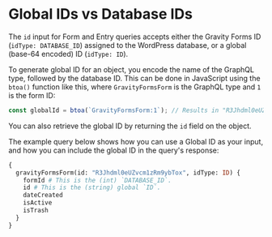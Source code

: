 # Global IDs vs Database IDs

The `id` input for Form and Entry queries accepts either the Gravity Forms ID (`idType: DATABASE_ID`) assigned to the WordPress database, or a global (base-64 encoded) ID (`idType: ID`).

To generate global ID for an object, you encode the name of the GraphQL type, followed by the database ID. This can be done in JavaScript using the `btoa()` function like this, where `GravityFormsForm` is the GraphQL type and `1` is the form ID:

```js
const globalId = btoa(`GravityFormsForm:1`); // Results in "R3Jhdml0eUZvcm1zRm9ybTox"
```

You can also retrieve the global ID by returning the `id` field on the object.

The example query below shows how you can use a Global ID as your input, and how you can include the global ID in the query's response:

```graphql
{
  gravityFormsForm(id: "R3Jhdml0eUZvcm1zRm9ybTox", idType: ID) {
    formId # This is the (int) `DATABASE_ID`.
    id # This is the (string) global `ID`.
    dateCreated
    isActive
    isTrash
  }
}
```
